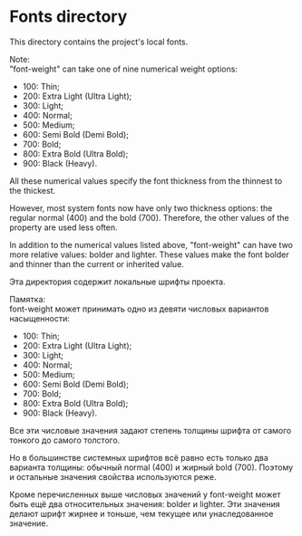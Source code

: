 # Fonts directory

This directory contains the project's local fonts.<br>

Note:<br>
"font-weight" can take one of nine numerical weight options:<br>

- 100: Thin;<br>
- 200: Extra Light (Ultra Light);<br>
- 300: Light;<br>
- 400: Normal;<br>
- 500: Medium;<br>
- 600: Semi Bold (Demi Bold);<br>
- 700: Bold;<br>
- 800: Extra Bold (Ultra Bold);<br>
- 900: Black (Heavy).<br>

All these numerical values ​​specify the font thickness from the thinnest to the thickest.<br>

However, most system fonts now have only two thickness options: the regular normal (400) and the bold (700). Therefore, the other values ​​of the property are used less often.<br>

In addition to the numerical values ​​listed above, "font-weight" can have two more relative values: bolder and lighter. These values ​​make the font bolder and thinner than the current or inherited value.<br>

Эта директория содержит локальные шрифты проекта.<br>

Памятка:<br>
font-weight может принимать одно из девяти числовых вариантов насыщенности:<br>

- 100: Thin;<br>
- 200: Extra Light (Ultra Light);<br>
- 300: Light;<br>
- 400: Normal;<br>
- 500: Medium;<br>
- 600: Semi Bold (Demi Bold);<br>
- 700: Bold;<br>
- 800: Extra Bold (Ultra Bold);<br>
- 900: Black (Heavy).<br>

Все эти числовые значения задают степень толщины шрифта от самого тонкого до самого толстого.<br>

Но в большинстве системных шрифтов всё равно есть только два варианта толщины: обычный normal (400) и жирный bold (700). Поэтому и остальные значения свойства используются реже.<br>

Кроме перечисленных выше числовых значений у font-weight может быть ещё два относительных значения: bolder и lighter. Эти значения делают шрифт жирнее и тоньше, чем текущее или унаследованное значение.<br>
